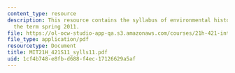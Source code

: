 ```yaml
---
content_type: resource
description: This resource contains the syllabus of environmental history course of
  the term spring 2011.
file: https://ol-ocw-studio-app-qa.s3.amazonaws.com/courses/21h-421-introduction-to-environmental-history-spring-2011/1cf4b748e8fbd688f4ec17126629a5af_MIT21H_421S11_sylls11.pdf
file_type: application/pdf
resourcetype: Document
title: MIT21H_421S11_sylls11.pdf
uid: 1cf4b748-e8fb-d688-f4ec-17126629a5af
---
```

